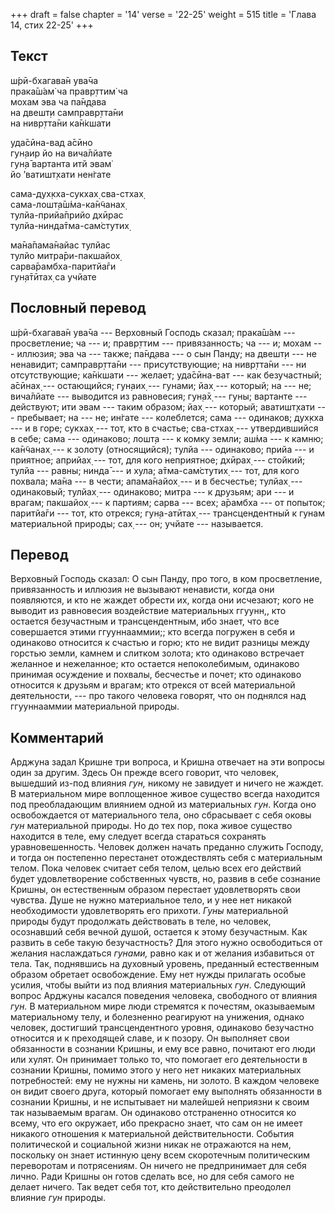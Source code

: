 +++
draft = false
chapter = '14'
verse = '22-25'
weight = 515
title = 'Глава 14, стих 22-25'
+++
## Текст

ш́рӣ-бхагава̄н ува̄ча  
прака̄ш́ам̇ ча правр̣ттим̇ ча  
мохам эва ча па̄н̣д̣ава  
на двешт̣и самправр̣тта̄ни  
на нивр̣тта̄ни ка̄н̇кшати  

уда̄сӣна-вад а̄сӣно  
гун̣аир йо на вича̄лйате  
гун̣а̄ вартанта итй эвам̇  
йо ’ватишт̣хати нен̇гате  

сама-дух̣кха-сукхах̣ сва-стхах̣  
сама-лошт̣а̄ш́ма-ка̄н̃чанах̣  
тулйа-прийа̄прийо дхӣрас  
тулйа-нинда̄тма-сам̇стутих̣  

ма̄на̄пама̄найас тулйас  
тулйо митра̄ри-пакшайох̣  
сарва̄рамбха-паритйа̄ги  
гун̣а̄тӣтах̣ са учйате

## Пословный перевод

ш́рӣ-бхагава̄н ува̄ча --- Верховный Господь сказал; прака̄ш́ам ---
просветление; ча --- и; правр̣ттим --- привязанность; ча --- и; мохам ---
иллюзия; эва ча --- также; па̄н̣д̣ава --- о сын Панду; на двешт̣и --- не
ненавидит; самправр̣тта̄ни --- присутствующие; на нивр̣тта̄ни --- ни
отсутствующие; ка̄н̇кшати --- желает; уда̄сӣна-ват --- как безучастный;
а̄сӣнах̣ --- остающийся; гун̣аих̣ --- гунами; йах̣ --- который; на --- не;
вича̄лйате --- выводится из равновесия; гун̣а̄х̣ --- гуны; вартанте ---
действуют; ити эвам --- таким образом; йах̣ --- который; аватишт̣хати ---
пребывает; на --- не; ин̇гате --- колеблется; сама --- одинаков; дух̣кха
--- и в горе; сукхах̣ --- тот, кто в счастье; сва-стхах̣ --- утвердившийся
в себе; сама --- одинаково; лошт̣а --- к комку земли; аш́ма --- к камню;
ка̄н̃чанах̣ --- к золоту (относящийся); тулйа --- одинаково; прийа --- и
приятное; априйах̣ --- тот, для кого неприятное; дхӣрах̣ --- стойкий;
тулйа --- равны; нинда̄ --- и хула; а̄тма-сам̇стутих̣ --- тот, для кого
похвала; ма̄на --- в чести; апама̄найох̣ --- и в бесчестье; тулйах̣ ---
одинаковый; тулйах̣ --- одинаково; митра --- к друзьям; ари --- и врагам;
пакшайох̣ --- к партиям; сарва --- всех; а̄рамбха --- от попыток;
паритйа̄ги --- тот, кто отрекся; гун̣а-атӣтах̣ --- трансцендентный к гунам
материальной природы; сах̣ --- он; учйате --- называется.

## Перевод

Верховный Господь сказал: О сын Панду, про того, в ком просветление,
привязанность и иллюзия не вызывают ненависти, когда они появляются, и
кто не жаждет обрести их, когда они исчезают; кого не выводит из
равновесия воздействие материальных ггуунн,, кто остается безучастным и
трансцендентным, ибо знает, что все совершается этими ггууннааммии;; кто
всегда погружен в себя и одинаково относится к счастью и горю; кто не
видит разницы между горстью земли, камнем и слитком золота; кто
одинаково встречает желанное и нежеланное; кто остается непоколебимым,
одинаково принимая осуждение и похвалы, бесчестье и почет; кто одинаково
относится к друзьям и врагам; кто отрекся от всей материальной
деятельности, --- про такого человека говорят, что он поднялся над
ггууннааммии материальной природы.

## Комментарий

Арджуна задал Кришне три вопроса, и Кришна отвечает на эти вопросы один
за другим. Здесь Он прежде всего говорит, что человек, вышедший из-под
влияния *гун,* никому не завидует и ничего не жаждет. В материальном
мире воплощенное живое существо всегда находится под преобладающим
влиянием одной из материальных *гун*. Когда оно освобождается от
материального тела, оно сбрасывает с себя оковы *гун* материальной
природы. Но до тех пор, пока живое существо находится в теле, ему
следует всегда стараться сохранять уравновешенность. Человек должен
начать преданно служить Господу, и тогда он постепенно перестанет
отождествлять себя с материальным телом. Пока человек считает себя
телом, целью всех его действий будет удовлетворение собственных чувств,
но, развив в себе сознание Кришны, он естественным образом перестает
удовлетворять свои чувства. Душе не нужно материальное тело, и у нее нет
никакой необходимости удовлетворять его прихоти. *Гуны* материальной
природы будут продолжать действовать в теле, но человек, осознавший себя
вечной душой, остается к этому безучастным. Как развить в себе такую
безучастность? Для этого нужно освободиться от желания наслаждаться
*гунами,* равно как и от желания избавиться от тела. Так, поднявшись на
духовный уровень, преданный естественным образом обретает освобождение.
Ему нет нужды прилагать особые усилия, чтобы выйти из под влияния
материальных *гун*. Следующий вопрос Арджуны касался поведения человека,
свободного от влияния *гун.* В материальном мире люди стремятся к
почестям, оказываемым материальному телу, и болезненно реагируют на
унижения, однако человек, достигший трансцендентного уровня, одинаково
безучастно относится и к преходящей славе, и к позору. Он выполняет свои
обязанности в сознании Кришны, и ему все равно, почитают его люди или
хулят. Он принимает только то, что помогает его деятельности в сознании
Кришны, помимо этого у него нет никаких материальных потребностей: ему
не нужны ни камень, ни золото. В каждом человеке он видит своего друга,
который помогает ему выполнять обязанности в сознании Кришны, и не
испытывает ни малейшей неприязни к своим так называемым врагам. Он
одинаково отстраненно относится ко всему, что его окружает, ибо
прекрасно знает, что сам он не имеет никакого отношения к материальной
действительности. События политической и социальной жизни никак не
отражаются на нем, поскольку он знает истинную цену всем скоротечным
политическим переворотам и потрясениям. Он ничего не предпринимает для
себя лично. Ради Кришны он готов сделать все, но для себя самого не
делает ничего. Так ведет себя тот, кто действительно преодолел влияние
*гун* природы.
